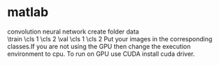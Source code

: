# matlab
convolution neural network
create folder data\
                    \train
                        \cls 1
                        \cls 2
                    \val
                        \cls 1
                        \cls 2
 Put your images in the corresponding classes.If you are not using the GPU then change the execution environment to cpu.
 To run on GPU use CUDA install cuda driver.
